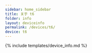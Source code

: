 ```yaml
---
sidebar: home_sidebar
title: 关于 t6
folder: info
layout: deviceinfo
permalink: /devices/t6/
device: t6
---
```

{% include templates/device_info.md %}
